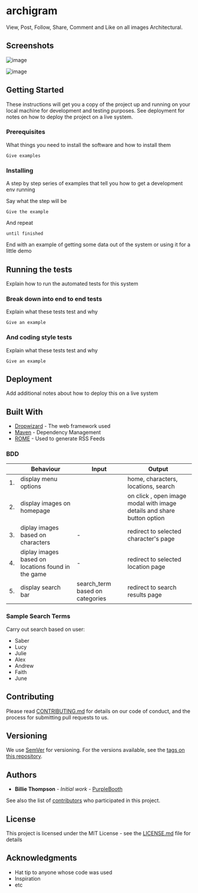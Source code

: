 # archigram

View, Post, Follow, Share, Comment and Like on all images Architectural.

## Screenshots

![image](https://github.com/tc-mwangi/shutterbugg-Django/blob/master/static/screenshots/screencapture-figma-proto-YY7ptjpqnZURS5wsZkVD1I4M-Untitled-2019-03-05-07_48_20%20copy.png)

![image](https://github.com/tc-mwangi/shutterbugg-Django/blob/master/static/screenshots/screencapture-figma-proto-YY7ptjpqnZURS5wsZkVD1I4M-Untitled-2019-03-05-07_51_51%20copy.png)

## Getting Started

These instructions will get you a copy of the project up and running on your local machine for development and testing purposes. See deployment for notes on how to deploy the project on a live system.

### Prerequisites

What things you need to install the software and how to install them

```
Give examples
```

### Installing

A step by step series of examples that tell you how to get a development env running

Say what the step will be

```
Give the example
```

And repeat

```
until finished
```

End with an example of getting some data out of the system or using it for a little demo

## Running the tests

Explain how to run the automated tests for this system

### Break down into end to end tests

Explain what these tests test and why

```
Give an example
```

### And coding style tests

Explain what these tests test and why

```
Give an example
```

## Deployment

Add additional notes about how to deploy this on a live system

## Built With

* [Dropwizard](http://www.dropwizard.io/1.0.2/docs/) - The web framework used
* [Maven](https://maven.apache.org/) - Dependency Management
* [ROME](https://rometools.github.io/rome/) - Used to generate RSS Feeds

### BDD
|     | Behaviour    |          Input                | Output    | 
|--- | ---         |     ---      |          --- |
|  1. | display menu options |     | home, characters, locations, search      |
|  2. | display images on homepage |    | on click , open image modal  with image details and share button option  |
|  3. | diplay images based on characters  |  -  |  redirect to selected character's page  |
|  4. | diplay images based on locations found in the game  |  -  |  redirect to selected location page  |
|  5. | display search bar |  search_term based on categories  | redirect to search results page |

### Sample Search Terms
Carry out search based on user:
* Saber
* Lucy
* Julie
* Alex
* Andrew
* Faith
* June

## Contributing

Please read [CONTRIBUTING.md](https://gist.github.com/PurpleBooth/b24679402957c63ec426) for details on our code of conduct, and the process for submitting pull requests to us.

## Versioning

We use [SemVer](http://semver.org/) for versioning. For the versions available, see the [tags on this repository](https://github.com/your/project/tags). 

## Authors

* **Billie Thompson** - *Initial work* - [PurpleBooth](https://github.com/PurpleBooth)

See also the list of [contributors](https://github.com/your/project/contributors) who participated in this project.

## License

This project is licensed under the MIT License - see the [LICENSE.md](LICENSE.md) file for details

## Acknowledgments

* Hat tip to anyone whose code was used
* Inspiration
* etc
